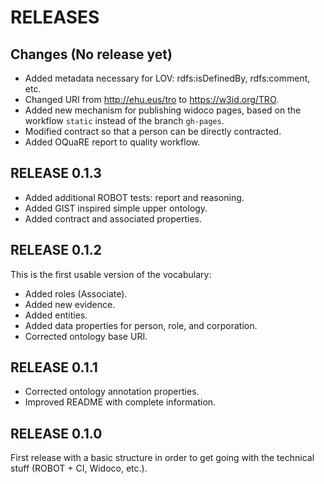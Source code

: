 # RELEASES

## Changes (No release yet)

* Added metadata necessary for LOV: rdfs:isDefinedBy, rdfs:comment, etc.
* Changed URI from http://ehu.eus/tro to https://w3id.org/TRO.
* Added new mechanism for publishing widoco pages, based on the workflow `static` instead of the branch `gh-pages`.
* Modified contract so that a person can be directly contracted.
* Added OQuaRE report to quality workflow.

## RELEASE 0.1.3

* Added additional ROBOT tests: report and reasoning.
* Added GIST inspired simple upper ontology.
* Added contract and associated properties.

## RELEASE 0.1.2

This is the first usable version of the vocabulary:

* Added roles (Associate).
* Added new evidence.
* Added entities.
* Added data properties for person, role, and corporation.
* Corrected ontology base URI.

## RELEASE 0.1.1

* Corrected ontology annotation properties.
* Improved README with complete information.

## RELEASE 0.1.0

First release with a basic structure in order to get going with the technical stuff (ROBOT + CI, Widoco, etc.).
